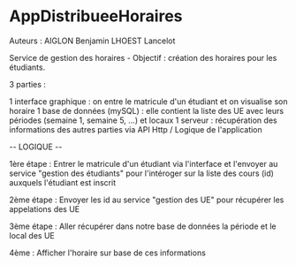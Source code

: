 # AppDistribueeHoraires

Auteurs :   AIGLON Benjamin
            LHOEST Lancelot 
            
Service de gestion des horaires - Objectif : création des horaires pour les étudiants. 

3 parties : 

  1 interface graphique : on entre le matricule d'un étudiant et on visualise son horaire 
  1 base de données (mySQL) : elle contient la liste des UE avec leurs périodes (semaine 1, semaine 5, ...) et locaux
  1 serveur : récupération des informations des autres parties via API Http / Logique de l'application
  
  -- LOGIQUE --
  
  1ère étape : Entrer le matricule d'un étudiant via l'interface et l'envoyer au service "gestion des étudiants" pour                       l'intéroger sur la liste des cours (id) auxquels l'étudiant est inscrit
  
  2ème étape : Envoyer les id au service "gestion des UE" pour récupérer les appelations des UE 
  
  3ème étape : Aller récupérer dans notre base de données la période et le local des UE
  
  4ème : Afficher l'horaire sur base de ces informations 
  
